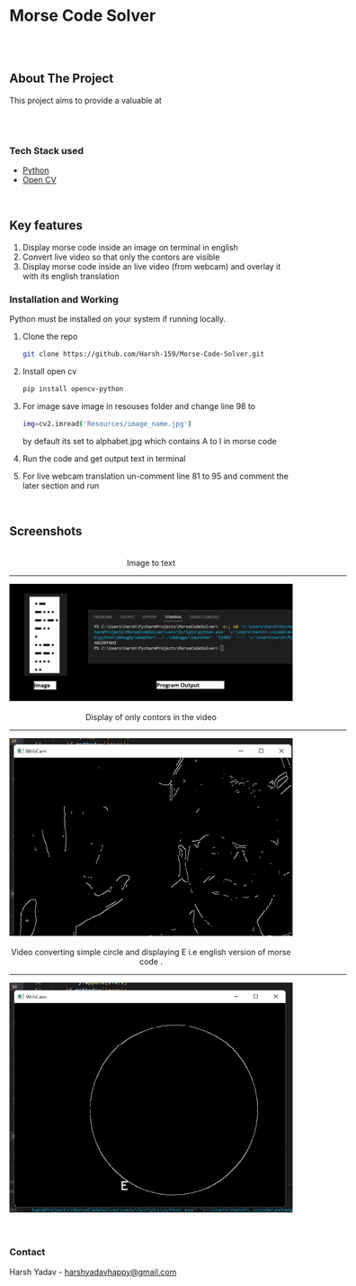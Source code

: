 # Morse Code Solver


<br/>
<br/>


<!-- ABOUT THE PROJECT -->
## **About The Project**
This project aims to provide a valuable at


<br/>
<br/>


### **Tech Stack used**

* [Python](https://www.python.org/)
* [Open CV](https://opencv.org/)

<br/>

## **Key features**
1. Display morse code inside an image on terminal in english
2. Convert live video so that only the contors are visible
2. Display morse code inside an live video (from webcam) and overlay it with its english translation


### **Installation and Working**
Python must be installed on your system if running locally.

1. Clone the repo
   ```sh
   git clone https://github.com/Harsh-159/Morse-Code-Solver.git
   ```

2. Install open cv
   ```sh
   pip install opencv-python
   ```
3. For image save image in resouses folder and change line 98 to 
   ```sh
   img=cv2.imread('Resources/image_name.jpg')
   ```
   by default its set to alphabet.jpg which contains A to I in morse code
4. Run the code and get output text in terminal

5. For live webcam translation un-comment line 81 to 95 and comment the later section and run

<br/>

## **Screenshots**
<div align="center" ><br/>
Image to text<br/><hr width=600/>
  <img src="./images/image.jpg" width=600 ><br/><br/>
Display of only contors in the video<br/><hr width=600/>
  <img src="./images/contors.jpg" width=600 ><br/><br/>
Video converting simple circle and displaying E i.e english version of morse code . <br/><hr width=600/>
  <img src="./images/e.jpg" width=600 ><br/><br/>
</div>
<br/>



<!-- CONTACT -->
### **Contact**
Harsh Yadav - harshyadavhappy@gmail.com

<br/>
